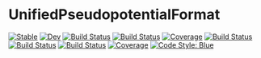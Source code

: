 # UnifiedPseudopotentialFormat

[![Stable](https://img.shields.io/badge/docs-stable-blue.svg)](https://MineralsCloud.github.io/UnifiedPseudopotentialFormat.jl/stable)
[![Dev](https://img.shields.io/badge/docs-dev-blue.svg)](https://MineralsCloud.github.io/UnifiedPseudopotentialFormat.jl/dev)
[![Build Status](https://github.com/MineralsCloud/UnifiedPseudopotentialFormat.jl/actions/workflows/CI.yml/badge.svg?branch=main)](https://github.com/MineralsCloud/UnifiedPseudopotentialFormat.jl/actions/workflows/CI.yml?query=branch%3Amain)
[![Build Status](https://github.com/MineralsCloud/UnifiedPseudopotentialFormat.jl/badges/main/pipeline.svg)](https://github.com/MineralsCloud/UnifiedPseudopotentialFormat.jl/pipelines)
[![Coverage](https://github.com/MineralsCloud/UnifiedPseudopotentialFormat.jl/badges/main/coverage.svg)](https://github.com/MineralsCloud/UnifiedPseudopotentialFormat.jl/commits/main)
[![Build Status](https://ci.appveyor.com/api/projects/status/github/MineralsCloud/UnifiedPseudopotentialFormat.jl?svg=true)](https://ci.appveyor.com/project/MineralsCloud/UnifiedPseudopotentialFormat-jl)
[![Build Status](https://cloud.drone.io/api/badges/MineralsCloud/UnifiedPseudopotentialFormat.jl/status.svg)](https://cloud.drone.io/MineralsCloud/UnifiedPseudopotentialFormat.jl)
[![Build Status](https://api.cirrus-ci.com/github/MineralsCloud/UnifiedPseudopotentialFormat.jl.svg)](https://cirrus-ci.com/github/MineralsCloud/UnifiedPseudopotentialFormat.jl)
[![Coverage](https://codecov.io/gh/MineralsCloud/UnifiedPseudopotentialFormat.jl/branch/main/graph/badge.svg)](https://codecov.io/gh/MineralsCloud/UnifiedPseudopotentialFormat.jl)
[![Code Style: Blue](https://img.shields.io/badge/code%20style-blue-4495d1.svg)](https://github.com/invenia/BlueStyle)
